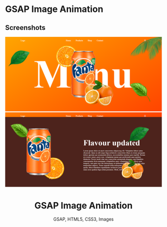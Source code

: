 # GSAP Image Animation

## Screenshots
![Home page](./Screenshot_1.png?raw=true "Home")
![Second page](./Screenshot_2.png?raw=true "Second")

<div align="center">
  <h1 align="center"!>GSAP Image Animation</h1>
  <p align="center">
    GSAP, HTML5, CSS3, Images
  </p>
  <br>
</div>

